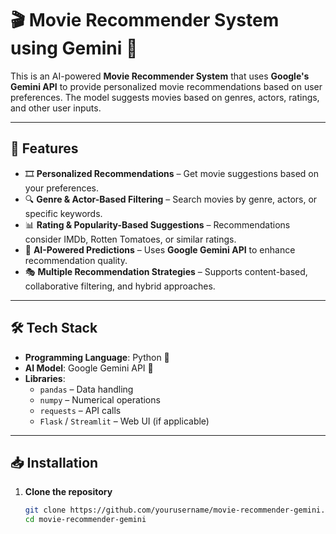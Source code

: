 # 🎬 Movie Recommender System using Gemini 🎥  

This is an AI-powered **Movie Recommender System** that uses **Google's Gemini API** to provide personalized movie recommendations based on user preferences. The model suggests movies based on genres, actors, ratings, and other user inputs.

---

## 🚀 Features  
- 🎞 **Personalized Recommendations** – Get movie suggestions based on your preferences.  
- 🔍 **Genre & Actor-Based Filtering** – Search movies by genre, actors, or specific keywords.  
- 📊 **Rating & Popularity-Based Suggestions** – Recommendations consider IMDb, Rotten Tomatoes, or similar ratings.  
- 🤖 **AI-Powered Predictions** – Uses **Google Gemini API** to enhance recommendation quality.  
- 🎭 **Multiple Recommendation Strategies** – Supports content-based, collaborative filtering, and hybrid approaches.  

---

## 🛠 Tech Stack  
- **Programming Language**: Python 🐍  
- **AI Model**: Google Gemini API 🤖  
- **Libraries**:  
  - `pandas` – Data handling  
  - `numpy` – Numerical operations  
  - `requests` – API calls  
  - `Flask` / `Streamlit` – Web UI (if applicable)  

---

## 📥 Installation  

1. **Clone the repository**  
   ```bash
   git clone https://github.com/yourusername/movie-recommender-gemini.git
   cd movie-recommender-gemini

